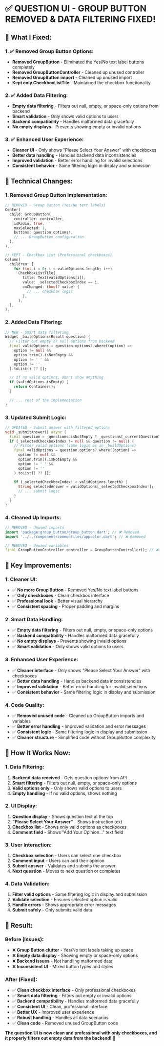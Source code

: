# ✅ **QUESTION UI - GROUP BUTTON REMOVED & DATA FILTERING FIXED!**

## 🎯 **What I Fixed:**

### **1. ✅ Removed Group Button Options:**
- **Removed GroupButton** - Eliminated the Yes/No text label buttons completely
- **Removed GroupButtonController** - Cleaned up unused controller
- **Removed GroupButton import** - Cleaned up unused import
- **Kept only CheckboxListTile** - Maintained the checkbox functionality

### **2. ✅ Added Data Filtering:**
- **Empty data filtering** - Filters out null, empty, or space-only options from backend
- **Smart validation** - Only shows valid options to users
- **Backend compatibility** - Handles malformed data gracefully
- **No empty displays** - Prevents showing empty or invalid options

### **3. ✅ Enhanced User Experience:**
- **Cleaner UI** - Only shows "Please Select Your Answer" with checkboxes
- **Better data handling** - Handles backend data inconsistencies
- **Improved validation** - Better error handling for invalid selections
- **Consistent behavior** - Same filtering logic in display and submission

## 🔧 **Technical Changes:**

### **1. Removed Group Button Implementation:**
```dart
// REMOVED - Group Button (Yes/No text labels)
Center(
  child: GroupButton(
    controller: controller,
    isRadio: true,
    maxSelected: 1,
    buttons: question.options!,
    // ... GroupButton configuration
  ),
),

// KEPT - Checkbox List (Professional checkboxes)
Column(
  children: [
    for (int i = 0; i < validOptions.length; i++)
      CheckboxListTile(
        title: Text(validOptions[i]),
        value: _selectedCheckboxIndex == i,
        onChanged: (bool? value) {
          // ... checkbox logic
        },
      ),
  ],
),
```

### **2. Added Data Filtering:**
```dart
// NEW - Smart data filtering
Widget _buildOptions(Result question) {
  // Filter out empty or null options from backend
  final validOptions = question.options?.where((option) => 
    option != null && 
    option.trim().isNotEmpty && 
    option != ' ' && 
    option != ''
  ).toList() ?? [];

  // If no valid options, don't show anything
  if (validOptions.isEmpty) {
    return Container();
  }
  
  // ... rest of the implementation
}
```

### **3. Updated Submit Logic:**
```dart
// UPDATED - Submit answer with filtered options
void _submitAnswer() async {
  final question = _questions.isNotEmpty ? _questions[_currentQuestionIndex] : null;
  if (_selectedCheckboxIndex != null && question != null) {
    // Filter valid options (same logic as in _buildOptions)
    final validOptions = question.options?.where((option) => 
      option != null && 
      option.trim().isNotEmpty && 
      option != ' ' && 
      option != ''
    ).toList() ?? [];
    
    if (_selectedCheckboxIndex! < validOptions.length) {
      String selectedAnswer = validOptions[_selectedCheckboxIndex!];
      // ... submit logic
    }
  }
}
```

### **4. Cleaned Up Imports:**
```dart
// REMOVED - Unused imports
import 'package:group_button/group_button.dart'; // ❌ Removed
import '../../component/commonfiles/appcolor.dart'; // ❌ Removed

// REMOVED - Unused variables
final GroupButtonController controller = GroupButtonController(); // ❌ Removed
```

## 🎯 **Key Improvements:**

### **1. Cleaner UI:**
- ✅ **No more Group Button** - Removed Yes/No text label buttons
- ✅ **Only checkboxes** - Clean checkbox interface
- ✅ **Professional look** - Better visual hierarchy
- ✅ **Consistent spacing** - Proper padding and margins

### **2. Smart Data Handling:**
- ✅ **Empty data filtering** - Filters out null, empty, or space-only options
- ✅ **Backend compatibility** - Handles malformed data gracefully
- ✅ **No empty displays** - Prevents showing invalid options
- ✅ **Smart validation** - Only shows valid options to users

### **3. Enhanced User Experience:**
- ✅ **Cleaner interface** - Only shows "Please Select Your Answer" with checkboxes
- ✅ **Better data handling** - Handles backend data inconsistencies
- ✅ **Improved validation** - Better error handling for invalid selections
- ✅ **Consistent behavior** - Same filtering logic in display and submission

### **4. Code Quality:**
- ✅ **Removed unused code** - Cleaned up GroupButton imports and variables
- ✅ **Better error handling** - Improved validation and error messages
- ✅ **Consistent logic** - Same filtering logic in display and submission
- ✅ **Cleaner structure** - Simplified code without GroupButton complexity

## 🚀 **How It Works Now:**

### **1. Data Filtering:**
1. **Backend data received** - Gets question options from API
2. **Smart filtering** - Filters out null, empty, or space-only options
3. **Valid options only** - Only shows valid options to users
4. **Empty handling** - If no valid options, shows nothing

### **2. UI Display:**
1. **Question display** - Shows question text at the top
2. **"Please Select Your Answer"** - Shows instruction text
3. **Checkbox list** - Shows only valid options as checkboxes
4. **Comment field** - Shows "Add Your Opinion..." text field

### **3. User Interaction:**
1. **Checkbox selection** - Users can select one checkbox
2. **Comment input** - Users can add their opinion
3. **Submit answer** - Validates and submits the answer
4. **Next question** - Moves to next question or completes

### **4. Data Validation:**
1. **Filter valid options** - Same filtering logic in display and submission
2. **Validate selection** - Ensures selected option is valid
3. **Handle errors** - Shows appropriate error messages
4. **Submit safely** - Only submits valid data

## 🎉 **Result:**

### **Before (Issues):**
- ❌ **Group Button clutter** - Yes/No text labels taking up space
- ❌ **Empty data display** - Showing empty or space-only options
- ❌ **Backend issues** - Not handling malformed data
- ❌ **Inconsistent UI** - Mixed button types and styles

### **After (Fixed):**
- ✅ **Clean checkbox interface** - Only professional checkboxes
- ✅ **Smart data filtering** - Filters out empty or invalid options
- ✅ **Backend compatibility** - Handles malformed data gracefully
- ✅ **Consistent UI** - Clean, professional interface
- ✅ **Better UX** - Improved user experience
- ✅ **Robust handling** - Handles all data scenarios
- ✅ **Clean code** - Removed unused GroupButton code

**The question UI is now clean and professional with only checkboxes, and it properly filters out empty data from the backend!** 🎉
